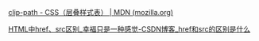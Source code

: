 [clip-path - CSS（层叠样式表） | MDN (mozilla.org)](https://developer.mozilla.org/zh-CN/docs/Web/CSS/clip-path)



[HTML中href、src区别_幸福只是一种感觉-CSDN博客_href和src的区别是什么](https://blog.csdn.net/annsheshira23/article/details/51133709)



